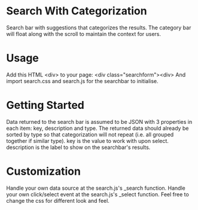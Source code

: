 Search With Categorization
==========================

Search bar with suggestions that categorizes the results.
The category bar will float along with the scroll to maintain the context for users.



Usage
======

Add this HTML &lt;div&gt; to your page:     &lt;div class="searchform"&gt;&lt;div&gt;
And import search.css and search.js for the searchbar to initialise.



Getting Started
===============

Data returned to the search bar is assumed to be JSON with 3 properties in each item: key, description and type.
The returned data should already be sorted by type so that categorization will not repeat (i.e. all grouped together if similar type).
key is the value to work with upon select.
description is the label to show on the searchbar's results.



Customization
==============

Handle your own data source at the search.js's _search function.
Handle your own click/select event at the search.js's _select function.
Feel free to change the css for different look and feel.
